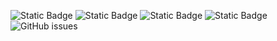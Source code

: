 ![Static Badge](https://img.shields.io/badge/blacklists-61-000000) ![Static Badge](https://img.shields.io/badge/blacklisted-2996816-cc0000) ![Static Badge](https://img.shields.io/badge/whitelisted-2254-00CC00) ![Static Badge](https://img.shields.io/badge/streaming_blacklist-28107-000000) ![GitHub issues](https://img.shields.io/github/issues/fabriziosalmi/blacklists)
